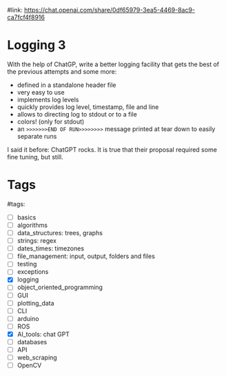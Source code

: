 #link: https://chat.openai.com/share/0df65979-3ea5-4469-8ac9-ca7fcf4f8916

# Logging 3

With the help of ChatGP, write a better logging facility that gets the best of the previous attempts and some more:
- defined in a standalone header file
- very easy to use
- implements log levels
- quickly provides log level, timestamp, file and line
- allows to directing log to stdout or to a file
- colors! (only for stdout)
- an `>>>>>>>END OF RUN>>>>>>>>` message printed at tear down to easily separate runs 

I said it before: ChatGPT rocks. It is true that their proposal required some fine tuning, but still.

# Tags
#tags: 

- [ ] basics
- [ ] algorithms
- [ ] data_structures: trees, graphs
- [ ] strings: regex
- [ ] dates_times: timezones
- [ ] file_management: input, output, folders and files
- [ ] testing
- [ ] exceptions
- [x] logging
- [ ] object_oriented_programming
- [ ] GUI
- [ ] plotting_data
- [ ] CLI
- [ ] arduino
- [ ] ROS
- [x] AI_tools: chat GPT
- [ ] databases
- [ ] API
- [ ] web_scraping
- [ ] OpenCV